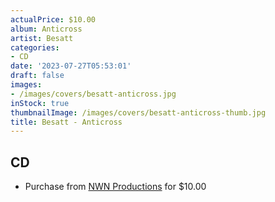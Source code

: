 ```yaml
---
actualPrice: $10.00
album: Anticross
artist: Besatt
categories:
- CD
date: '2023-07-27T05:53:01'
draft: false
images:
- /images/covers/besatt-anticross.jpg
inStock: true
thumbnailImage: /images/covers/besatt-anticross-thumb.jpg
title: Besatt - Anticross
---
```


## CD
* Purchase from [NWN Productions](http://shop.nwnprod.com/index.php?route=product/product&path=93&product_id=19157&sort=pd.name&order=ASC) for $10.00
